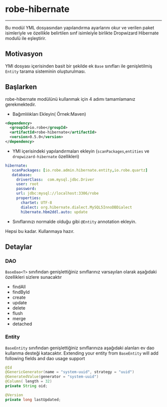 # robe-hibernate
---
Bu modül YML dosyasından yapılandırma ayarlarını okur ve verilen paket isimleriyle ve özellikle belirtilen sınf isimleiyle birlikte Dropwizard Hibernate modulü ile eşleştirir.
## Motivasyon
YMl dosyası içerisinden basit bir şekilde ek `Base` sınıfları ile genişletilmiş `Entity` tarama sisteminin oluşturulması.

## Başlarken
robe-hibernate modülünü kullanmak için 4 adımı tamamlamanız gerekmektedir.
* Bağımlılıkları Ekleyin( Örnek:Maven)
```xml
<dependency>
  <groupId>io.robe</groupId>
  <artifactId>robe-hibernate</artifactId>
  <version>0.5.0</version>
</dependency>
```
* YMl içerisindeki yapılandırmaları ekleyin (`scanPackages`,`entities` ve `dropwizard-hibernate` özellikleri)

```yml
hibernate:
   scanPackages: [io.robe.admin.hibernate.entity,io.robe.quartz]
   database:
     driverClass:  com.mysql.jdbc.Driver
     user: root
     password:
     url: jdbc:mysql://localhost:3306/robe
     properties:
       charSet: UTF-8
       dialect: org.hibernate.dialect.MySQL5InnoDBDialect
       hibernate.hbm2ddl.auto: update
```
* Sınıflarınızı normalde olduğu gibi `@Entity` annotation ekleyin. 

Hepsi bu kadar. Kullanmaya hazır.

## Detaylar
### DAO
`BaseDao<T>` sınıfından genişlettiğiniz sınıflarınız varsayılan olarak aşağıdaki özellikleri sizlere sunacaktır

* findAll
* findById
* create
* update
* delete
* flush
* merge
* detached

### Entity
`BaseEntity` sınıfından genişlettiğiniz sınıflarınıza aşağıdaki alanları ev dao kullanma desteği katacaktır.
Extending your entity from `BaseEntity` will add following fields and dao usage support
	
```java
@Id
@GenericGenerator(name = "system-uuid", strategy = "uuid")
@GeneratedValue(generator = "system-uuid")
@Column( length = 32)
private String oid;

@Version
private long lastUpdated;
```
